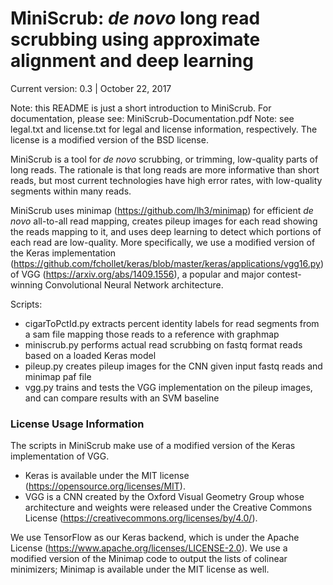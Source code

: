 # MiniScrub: *de novo* long read scrubbing using approximate alignment and deep learning

Current version: 0.3 | October 22, 2017

Note: this README is just a short introduction to MiniScrub. For documentation, please see: MiniScrub-Documentation.pdf
Note: see legal.txt and license.txt for legal and license information, respectively. The license is a modified version of the BSD license.

MiniScrub is a tool for *de novo* scrubbing, or trimming, low-quality parts of long reads. The rationale is that long reads are more informative than short reads, but most current technologies have high error rates, with low-quality segments within many reads.

MiniScrub uses minimap (https://github.com/lh3/minimap) for efficient *de novo* all-to-all read mapping, creates pileup images for each read showing the reads mapping to it, and uses deep learning to detect which portions of each read are low-quality. More specifically, we use a modified version of the Keras implementation (https://github.com/fchollet/keras/blob/master/keras/applications/vgg16.py) of VGG (https://arxiv.org/abs/1409.1556), a popular and major contest-winning Convolutional Neural Network architecture.

Scripts:
* cigarToPctId.py extracts percent identity labels for read segments from a sam file mapping those reads to a reference with graphmap
* miniscrub.py performs actual read scrubbing on fastq format reads based on a loaded Keras model
* pileup.py creates pileup images for the CNN given input fastq reads and minimap paf file
* vgg.py trains and tests the VGG implementation on the pileup images, and can compare results with an SVM baseline


### License Usage Information

The scripts in MiniScrub make use of a modified version of the Keras implementation of VGG.
* Keras is available under the MIT license (https://opensource.org/licenses/MIT).
* VGG is a CNN created by the Oxford Visual Geometry Group whose architecture and weights were released under the Creative Commons License (https://creativecommons.org/licenses/by/4.0/).

We use TensorFlow as our Keras backend, which is under the Apache License (https://www.apache.org/licenses/LICENSE-2.0). We use a modified version of the Minimap code to output the lists of colinear minimizers; Minimap is available under the MIT license as well.
